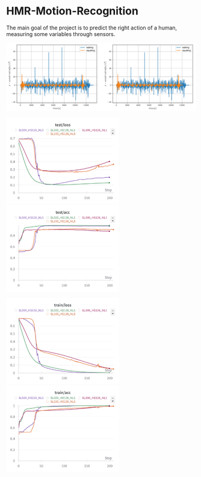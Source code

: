 # HMR-Motion-Recognition
The main goal of the project is to predict the right action of a human, measuring some variables through sensors.

![Alt text](repo_media/x_acceleration.png?raw=true "Title")

<img src = "repo_media/test_losses.png" width ="300" /> <img src = "repo_media/test_accuracies.png" width ="300" />

<img src = "repo_media/train_losses.png" width ="300" /> <img src = "repo_media/train_accuracies.png" width ="300" />

